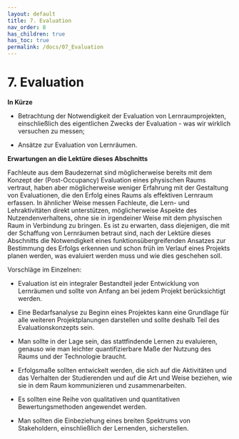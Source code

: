 ```yaml
---
layout: default
title: 7. Evaluation
nav_order: 8
has_children: true
has_toc: true
permalink: /docs/07_Evaluation
---
```


# 7. Evaluation
**In Kürze**

-   Betrachtung der Notwendigkeit der Evaluation von
    Lernraumprojekten, einschließlich des eigentlichen Zwecks der
    Evaluation - was wir wirklich versuchen zu messen;

-   Ansätze zur Evaluation von Lernräumen.

**Erwartungen an die Lektüre dieses Abschnitts**

Fachleute aus dem Baudezernat sind möglicherweise bereits mit dem Konzept der
(Post-Occupancy) Evaluation eines physischen Raums vertraut, haben aber
möglicherweise weniger Erfahrung mit der Gestaltung von Evaluationen,
die den Erfolg eines Raums als effektiven Lernraum erfassen. In
ähnlicher Weise messen Fachleute, die Lern- und Lehraktivitäten direkt
unterstützen, möglicherweise Aspekte des Nutzendenverhaltens, ohne sie in
irgendeiner Weise mit dem physischen Raum in Verbindung zu bringen. Es
ist zu erwarten, dass diejenigen, die mit der Schaffung von Lernräumen
betraut sind, nach der Lektüre dieses Abschnitts die Notwendigkeit eines
funktionsübergreifenden Ansatzes zur Bestimmung des Erfolgs erkennen und
schon früh im Verlauf eines Projekts planen werden, was evaluiert werden
muss und wie dies geschehen soll.

Vorschläge im Einzelnen:

-   Evaluation ist ein integraler Bestandteil jeder Entwicklung von
    Lernräumen und sollte von Anfang an bei jedem Projekt berücksichtigt
    werden.

-   Eine Bedarfsanalyse zu Beginn eines Projektes kann eine Grundlage für alle weiteren Projektplanungen darstellen und sollte deshalb Teil des Evaluationskonzepts sein.

-   Man sollte in der Lage sein, das stattfindende Lernen zu
    evaluieren, genauso wie man leichter quantifizierbare Maße der
    Nutzung des Raums und der Technologie braucht.

-   Erfolgsmaße sollten entwickelt werden, die sich auf die Aktivitäten und
    das Verhalten der Studierenden und auf die Art und Weise beziehen,
    wie sie in dem Raum kommunizieren und zusammenarbeiten.

-   Es sollten eine Reihe von qualitativen und quantitativen
    Bewertungsmethoden angewendet werden.

-   Man sollten die Einbeziehung eines breiten Spektrums von
    Stakeholdern, einschließlich der Lernenden, sicherstellen.
